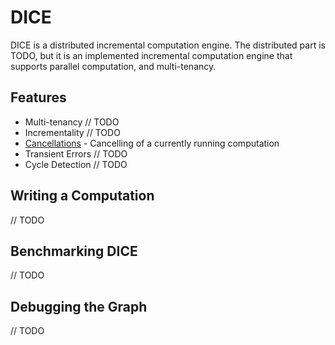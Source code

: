 # DICE

DICE is a distributed incremental computation engine. The distributed part is TODO, but it is an implemented
incremental computation engine that supports parallel computation, and multi-tenancy.

## Features
- Multi-tenancy // TODO
- Incrementality // TODO
- [Cancellations](cancellations.md) - Cancelling of a currently running computation
- Transient Errors // TODO
- Cycle Detection // TODO

## Writing a Computation
// TODO


## Benchmarking DICE
// TODO


## Debugging the Graph
// TODO
